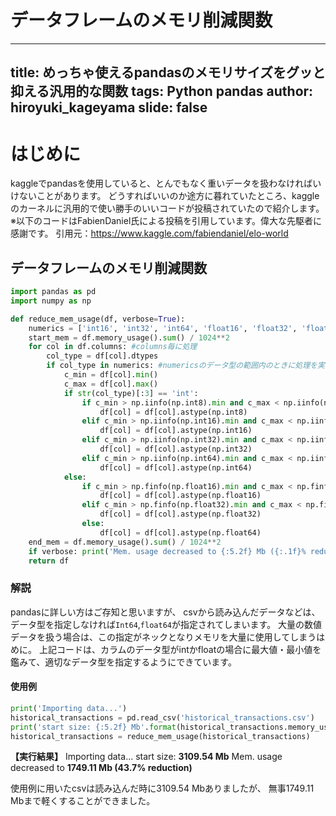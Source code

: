# データフレームのメモリ削減関数

---
title: めっちゃ使えるpandasのメモリサイズをグッと抑える汎用的な関数
tags: Python pandas
author: hiroyuki_kageyama
slide: false
---
# はじめに
kaggleでpandasを使用していると、とんでもなく重いデータを扱わなければいけないことがあります。
どうすればいいのか途方に暮れていたところ、kaggleのカーネルに汎用的で使い勝手のいいコードが投稿されていたので紹介します。
※以下のコードはFabienDaniel氏による投稿を引用しています。偉大な先駆者に感謝です。
引用元：https://www.kaggle.com/fabiendaniel/elo-world

## データフレームのメモリ削減関数
```python:script.py
import pandas as pd
import numpy as np

def reduce_mem_usage(df, verbose=True):
    numerics = ['int16', 'int32', 'int64', 'float16', 'float32', 'float64']
    start_mem = df.memory_usage().sum() / 1024**2    
    for col in df.columns: #columns毎に処理
        col_type = df[col].dtypes
        if col_type in numerics: #numericsのデータ型の範囲内のときに処理を実行. データの最大最小値を元にデータ型を効率的なものに変更
            c_min = df[col].min()
            c_max = df[col].max()
            if str(col_type)[:3] == 'int':
                if c_min > np.iinfo(np.int8).min and c_max < np.iinfo(np.int8).max:
                    df[col] = df[col].astype(np.int8)
                elif c_min > np.iinfo(np.int16).min and c_max < np.iinfo(np.int16).max:
                    df[col] = df[col].astype(np.int16)
                elif c_min > np.iinfo(np.int32).min and c_max < np.iinfo(np.int32).max:
                    df[col] = df[col].astype(np.int32)
                elif c_min > np.iinfo(np.int64).min and c_max < np.iinfo(np.int64).max:
                    df[col] = df[col].astype(np.int64)  
            else:
                if c_min > np.finfo(np.float16).min and c_max < np.finfo(np.float16).max:
                    df[col] = df[col].astype(np.float16)
                elif c_min > np.finfo(np.float32).min and c_max < np.finfo(np.float32).max:
                    df[col] = df[col].astype(np.float32)
                else:
                    df[col] = df[col].astype(np.float64)    
    end_mem = df.memory_usage().sum() / 1024**2
    if verbose: print('Mem. usage decreased to {:5.2f} Mb ({:.1f}% reduction)'.format(end_mem, 100 * (start_mem - end_mem) / start_mem))
    return df
```

### 解説
pandasに詳しい方はご存知と思いますが、
csvから読み込んだデータなどは、データ型を指定しなければ`Int64`,`float64`が指定されてしまいます。
大量の数値データを扱う場合は、この指定がネックとなりメモリを大量に使用してしまうはめに。
上記コードは、カラムのデータ型がintかfloatの場合に最大値・最小値を鑑みて、適切なデータ型を指定するようにできています。

#### 使用例
```python:script.py
print('Importing data...')
historical_transactions = pd.read_csv('historical_transactions.csv')
print('start size: {:5.2f} Mb'.format(historical_transactions.memory_usage().sum() / 1024**2))
historical_transactions = reduce_mem_usage(historical_transactions)
```

<strong>【実行結果】</strong>
Importing data...
start size: <strong>3109.54 Mb</strong>
Mem. usage decreased to <strong>1749.11 Mb (43.7% reduction)</strong>

使用例に用いたcsvは読み込んだ時に3109.54 Mbありましたが、
無事1749.11 Mbまで軽くすることができました。
